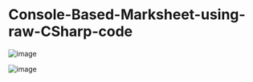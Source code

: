 # Console-Based-Marksheet-using-raw-CSharp-code

![image](https://github.com/ssakibs04/Console-Based-Marksheet-using-raw-CSharp-code/assets/75657248/42e58b7c-5c11-4c9e-90b5-1a1acb6a86f8)

![image](https://github.com/ssakibs04/Console-Based-Marksheet-using-raw-CSharp-code/assets/75657248/3ef2596b-247e-41bd-bf15-b8077fb3b647)

